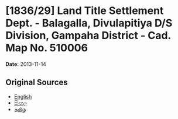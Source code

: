 # [1836/29] Land Title Settlement Dept. - Balagalla, Divulapitiya D/S Division, Gampaha District - Cad. Map No. 510006

**Date:** 2013-11-14

## Original Sources

- [English](https://documents.gov.lk/view/extra-gazettes/2013/11/1836-29_E.pdf)
- [සිංහල](https://documents.gov.lk/view/extra-gazettes/2013/11/1836-29_S.pdf)
- [தமிழ்](https://documents.gov.lk/view/extra-gazettes/2013/11/1836-29_T.pdf)
